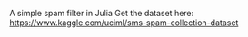 A simple spam filter in Julia
Get the dataset here: https://www.kaggle.com/uciml/sms-spam-collection-dataset
